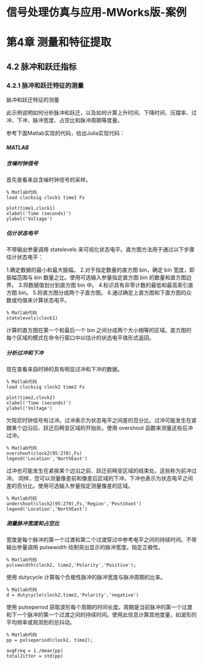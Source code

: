 # 信号处理仿真与应用-MWorks版-案例

# 第4章 测量和特征提取

## 4.2 脉冲和跃迁指标

### 4.2.1 脉冲和跃迁特征的测量

脉冲和跃迁特征的测量

此示例说明如何分析脉冲和跃迁，以及如何计算上升时间、下降时间、压摆率、过冲、下冲、脉冲宽度、占空比和脉冲周期等度量。

参考下面Matlab实现的代码，给出Julia实现代码：

##### MATLAB


##### 含噪时钟信号

首先查看来自含噪时钟信号的采样。

```
% Matlab代码
load clocksig clock1 time1 Fs

plot(time1,clock1)
xlabel('Time (seconds)')
ylabel('Voltage')
```


##### 估计状态电平

不带输出参量调用 statelevels 来可视化状态电平。直方图方法用于通过以下步骤估计状态电平：

1.确定数据的最小和最大振幅。
2.对于指定数量的直方图 bin，确定 bin 宽度，即振幅范围与 bin 数量之比。使用可选输入参量指定直方图 bin 的数量和直方图边界。
3.将数据值划分到直方图 bin 中。
4.标识具有非零计数的最低和最高索引直方图 bin。
5.将直方图分成两个子直方图。
6.通过确定上直方图和下直方图的众数或均值来计算状态电平。

```
% Matlab代码
statelevels(clock1)
```
计算的直方图在第一个和最后一个 bin 之间分成两个大小相等的区域。直方图的每个区域的模式在命令行窗口中以估计的状态电平值形式返回。


##### 分析过冲和下冲

现在查看来自时钟的具有明显过冲和下冲的数据。

```
% Matlab代码
load clocksig clock2 time2 Fs

plot(time2,clock2)
xlabel('Time (seconds)')
ylabel('Voltage')
```

欠阻尼时钟信号有过冲。过冲表示为状态电平之间差的百分比。过冲可能发生在紧跟某个边沿后、跃迁后畸变区域的开始处。使用 overshoot 函数来测量这些后冲过冲。

```
% Matlab代码
overshoot(clock2(95:270),Fs)
legend('Location','NorthEast')
```

过冲也可能发生在紧挨某个边沿之前、跃迁前畸变区域的结束处。这些称为前冲过冲。
同样，您可以测量像差前和像差后区域的下冲。下冲也表示为状态电平之间差的百分比。使用可选输入参量指定测量像差的区域。

```
% Matlab代码
undershoot(clock2(95:270),Fs,'Region','Postshoot')
legend('Location','NorthEast')
```


##### 测量脉冲宽度和占空比

宽度是每个脉冲的第一个过渡和第二个过渡穿过中参考电平之间的持续时间。不带输出参量调用 pulsewidth 绘制突出显示的脉冲宽度。指定正极性。

```
% Matlab代码
pulsewidth(clock2, time2,'Polarity','Positive');
```

使用 dutycycle 计算每个负极性脉冲的脉冲宽度与脉冲周期的比率。

```
% Matlab代码
d = dutycycle(clock2,time2,'Polarity','negative')
```

使用 pulseperiod 获取波形每个周期的时间长度。周期是当前脉冲的第一个过渡和下一个脉冲的第一个过渡之间的持续时间。使用此信息计算其他度量，如波形的平均频率或观测到的总抖动。

```
% Matlab代码
pp = pulseperiod(clock2, time2);

avgFreq = 1./mean(pp)
totalJitter = std(pp)
```
